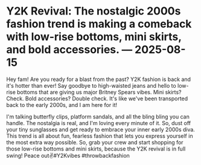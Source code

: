# Y2K Revival: The nostalgic 2000s fashion trend is making a comeback with low-rise bottoms, mini skirts, and bold accessories. — 2025-08-15

Hey fam! Are you ready for a blast from the past? Y2K fashion is back and it's hotter than ever! Say goodbye to high-waisted jeans and hello to low-rise bottoms that are giving us major Britney Spears vibes. Mini skirts? Check. Bold accessories? Double check. It's like we've been transported back to the early 2000s, and I am here for it! 

I'm talking butterfly clips, platform sandals, and all the bling bling you can handle. The nostalgia is real, and I'm loving every minute of it. So, dust off your tiny sunglasses and get ready to embrace your inner early 2000s diva. This trend is all about fun, fearless fashion that lets you express yourself in the most extra way possible. So, grab your crew and start shopping for those low-rise bottoms and mini skirts, because the Y2K revival is in full swing! Peace out✌️#Y2Kvibes #throwbackfashion